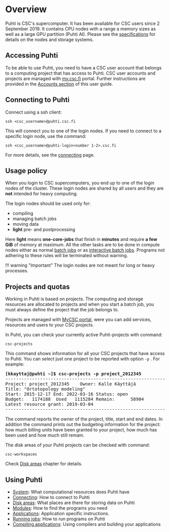 # Overview

Puhti is CSC's supercomputer. It has been available for CSC users since
2 September 2019. It contains CPU nodes with a range a memory sizes as well as a large GPU partition (Puhti AI). Please see the
[specifications](system.md) for details on the nodes and storage systems.

## Accessing Puhti

To be able to use Puhti, you need to have a CSC user account that belongs to
a computing project that has access to Puhti. CSC user accounts and projects are managed 
with [my.csc.fi](https://my.csc.fi) portal. Further instructions are provided in the [Accounts section](../accounts/index.md) of this user guide.

## Connecting to Puhti

Connect using a ssh client:
```
ssh <csc_username>@puhti.csc.fi
```
This will connect you to one of the login nodes. If you need to connect
to a specific login node, use the command:

```
ssh <csc_username>@puhti-login<number 1-2>.csc.fi
```
For more details, see the [connecting](connecting.md) page. 

## Usage policy

When you login to CSC supercomputers, you end up to one of the login nodes of the cluster.
These login nodes are shared by all users and they are **not** intended for heavy computing. 

The login nodes should be used only for:

 * compiling
 * managing batch jobs
 * moving data 
 * **light** pre- and postprocessing
  
Here **light** means **one-core-jobs** that finish in **minutes** and require **a few GiB** of memory at maximum.
All the other tasks are to be done in compute nodes either as normal [batch jobs](running/getting-started.md)
or as [interactive batch jobs](running/interactive-usage.md).
Programs not adhering to these rules will be terminated without warning.

!!! warning "Important"
    The login nodes are not meant for long or heavy processes.

## Projects and quotas

Working in Puhti is based on projects. The computing and storage resources are allocated to projects and when you start a batch job, you must always define the project that the job belongs to.

Projects are managed with [MyCSC portal](https://my.csc.fi), were you can add services, resources and users to your CSC projects.

In Puhti, you can check your currently active Puhti-projects with command:

```text
csc-projects
```
This command shows information for all your CSC projects that have access to Puhti. You can select just one project to be reported with option `-p` . For example:
<pre><b>[kkayttaj@puhti ~]$ csc-projects -p project_2012345</b>
-----------------------------------------------------------------
Project: project_2012345	Owner: Kalle Käyttäjä
Title: "Ortotopology modeling"
Start: 2015-12-17 End: 2022-03-16 Status: open
Budget:   1174188  Used   1115284 Remain:      58904
Latest resource grant: 2019-03-04
-----------------------------------------------------------------
</pre>

The command reports the owner of the project, title, start and end dates. In addition the command prints out the budgeting information for the project: how much billing units have been granted to your project, how much has been used and how much still remain. 

The disk areas of your Puhti projects can be checked with command: 
```text
csc-workspaces
```
Check [Disk areas](disk.md) chapter for details.

## Using Puhti

* [System](system.md): What computational resources does Puhti have
* [Connecting](connecting.md): How to connect to Puhti 
* [Disk areas](disk.md): What places are there for storing data on Puhti 
* [Modules](modules.md): How to find the programs you need
* [Applications](../apps/index.md): Application specific instructions.
* [Running jobs](running/getting-started.md): How to run programs on Puhti 
* [Compiling applications](compiling.md): Using compilers and building your applications   

